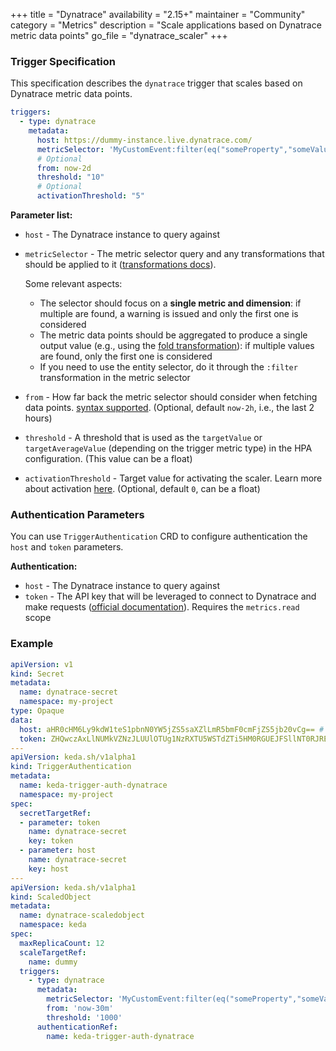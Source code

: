 +++
title = "Dynatrace"
availability = "2.15+"
maintainer = "Community"
category = "Metrics"
description = "Scale applications based on Dynatrace metric data points"
go_file = "dynatrace_scaler"
+++

### Trigger Specification

This specification describes the `dynatrace` trigger that scales based on Dynatrace metric data points.

```yaml
triggers:
  - type: dynatrace
    metadata:
      host: https://dummy-instance.live.dynatrace.com/
      metricSelector: 'MyCustomEvent:filter(eq("someProperty","someValue")):count:splitBy("dt.entity.process_group"):fold'
      # Optional
      from: now-2d
      threshold: "10"
      # Optional
      activationThreshold: "5"
```

**Parameter list:**

- `host` - The Dynatrace instance to query against
- `metricSelector` - The metric selector query and any transformations that should be applied to it ([transformations docs](https://docs.dynatrace.com/docs/dynatrace-api/environment-api/metric-v2/metric-selector)).

  Some relevant aspects:
    - The selector should focus on a **single metric and dimension**: if multiple are found, a warning is issued and only the first one is considered
    - The metric data points should be aggregated to produce a single output value (e.g., using the [fold transformation](https://docs.dynatrace.com/docs/shortlink/api-metrics-v2-selector#fold)): if multiple values are found, only the first one is considered
    - If you need to use the entity selector, do it through the `:filter` transformation in the metric selector
- `from` - How far back the metric selector should consider when fetching data points. [syntax supported](https://docs.dynatrace.com/docs/dynatrace-api/environment-api/metric-v2/get-data-points#parameters). (Optional, default `now-2h`, i.e., the last 2 hours)
- `threshold` - A threshold that is used as the `targetValue` or `targetAverageValue` (depending on the trigger metric type) in the HPA configuration. (This value can be a float)
- `activationThreshold` - Target value for activating the scaler. Learn more about activation [here](./../concepts/scaling-deployments.md#activating-and-scaling-thresholds). (Optional, default `0`, can be a float)

### Authentication Parameters

You can use `TriggerAuthentication` CRD to configure authentication the `host` and `token` parameters.

**Authentication:**

- `host` - The Dynatrace instance to query against
- `token` - The API key that will be leveraged to connect to Dynatrace and make requests ([official documentation](https://docs.dynatrace.com/docs/dynatrace-api/basics/dynatrace-api-authentication)). Requires the `metrics.read` scope

### Example

```yaml
apiVersion: v1
kind: Secret
metadata:
  name: dynatrace-secret
  namespace: my-project
type: Opaque
data:
  host: aHR0cHM6Ly9kdW1teS1pbnN0YW5jZS5saXZlLmR5bmF0cmFjZS5jb20vCg== # base64 encoding of https://dummy-instance.live.dynatrace.com/
  token: ZHQwczAxLlNUMkVZNzJLUUlOTUg1NzRXTU5WSTdZTi5HM0RGUEJFSllNT0RJREFFWDQ1NE03WVdCVVZFRk9XS1BSVk1XRkFTUzY0TkZINTJQWDZCTkRWRkZNNTcyUlpNCg== # base64 encoding of the dynatrace example api key dt0s01.ST2EY72KQINMH574WMNVI7YN.G3DFPBEJYMODIDAEX454M7YWBUVEFOWKPRVMWFASS64NFH52PX6BNDVFFM572RZM
---
apiVersion: keda.sh/v1alpha1
kind: TriggerAuthentication
metadata:
  name: keda-trigger-auth-dynatrace
  namespace: my-project
spec:
  secretTargetRef:
  - parameter: token
    name: dynatrace-secret
    key: token
  - parameter: host
    name: dynatrace-secret
    key: host
---
apiVersion: keda.sh/v1alpha1
kind: ScaledObject
metadata:
  name: dynatrace-scaledobject
  namespace: keda
spec:
  maxReplicaCount: 12
  scaleTargetRef:
    name: dummy
  triggers:
    - type: dynatrace
      metadata:
        metricSelector: 'MyCustomEvent:filter(eq("someProperty","someValue")):count:splitBy("dt.entity.process_group"):fold'
        from: 'now-30m'
        threshold: '1000'
      authenticationRef:
        name: keda-trigger-auth-dynatrace
```
